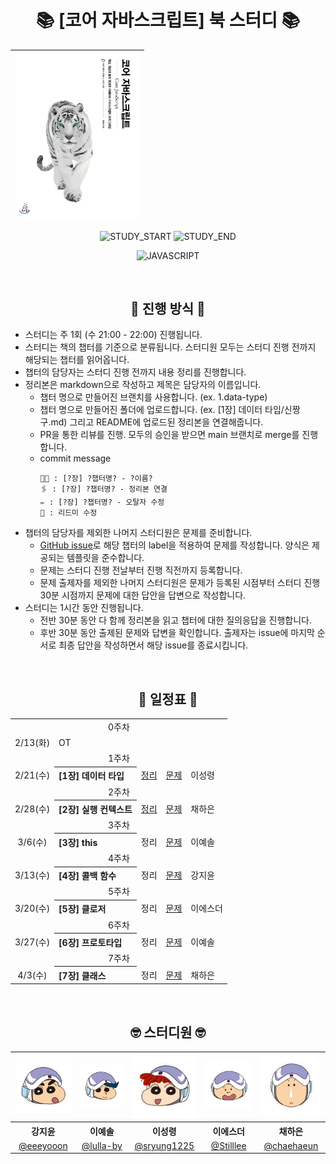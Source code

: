 <div align="center">

# 📚 [코어 자바스크립트] 북 스터디 📚

| <img src="./assets/코어자바스크립트.jpg" width="200px" /> |
| --------------------------------------------------------- |

![STUDY_START](https://img.shields.io/badge/START-2024--02--13-blue)
![STUDY_END](https://img.shields.io/badge/END-2024--04--03-yellow)

![JAVASCRIPT](https://img.shields.io/badge/Javascript-F7DF1E?style=for-the-badge&logo=Javascript&logoColor=black)

<br />

## 📣 진행 방식 📣

<div align="left">

- 스터디는 주 1회 (수 21:00 - 22:00) 진행됩니다.
- 스터디는 책의 챕터를 기준으로 분류됩니다. 스터디원 모두는 스터디 진행 전까지 해당되는 챕터를 읽어옵니다.
- 챕터의 담당자는 스터디 진행 전까지 내용 정리를 진행합니다.
- 정리본은 markdown으로 작성하고 제목은 담당자의 이름입니다.
  - 챕터 명으로 만들어진 브랜치를 사용합니다. (ex. 1.data-type)
  - 챕터 명으로 만들어진 폴더에 업로드합니다. (ex. [1장] 데이터 타입/신짱구.md) 그리고 README에 업로드된 정리본을 연결해줍니다.
  - PR을 통한 리뷰를 진행. 모두의 승인을 받으면 main 브랜치로 merge를 진행합니다.
  - commit message
    ```
    🧑‍💻 : [?장] ?챕터명? - ?이름?
    🖇️ : [?장] ?챕터명? - 정리본 연결
    ✏️ : [?장] ?챕터명? - 오탈자 수정
    📝 : 리드미 수정
    ```
- 챕터의 담당자를 제외한 나머지 스터디원은 문제를 준비합니다.
  - [GitHub issue](https://github.com/Coding-Village-Protector/core-js/issues)로 해당 챕터의 label을 적용하여 문제를 작성합니다. 양식은 제공되는 템플릿을 준수합니다.
  - 문제는 스터디 진행 전날부터 진행 직전까지 등록합니다.
  - 문제 출제자를 제외한 나머지 스터디원은 문제가 등록된 시점부터 스터디 진행 30분 시점까지 문제에 대한 답안을 답변으로 작성합니다.
- 스터디는 1시간 동안 진행됩니다.
  - 전반 30분 동안 다 함께 정리본을 읽고 챕터에 대한 질의응답을 진행합니다.
  - 후반 30분 동안 출제된 문제와 답변을 확인합니다. 출제자는 issue에 마지막 순서로 최종 답안을 작성하면서 해당 issue를 종료시킵니다.

</div>
<br />

## 📅 일정표 📅

<table>
<tbody>
<tr>
<td align="center" colspan="5">0주차</td>
</tr>
<tr>
<td align="center">2/13(화)</td>
<td colspan="4">OT</td>
</tr>
<tr>
<td align="center" colspan="5">1주차</td>
</tr>
<tr>
<td align="center">2/21(수)</td>
<th align="left">[1장] 데이터 타입</th>
<td><a href="https://github.com/Coding-Village-Protector/core-js/blob/main/%5B1%EC%9E%A5%5D%20%EB%8D%B0%EC%9D%B4%ED%84%B0%20%ED%83%80%EC%9E%85/%EC%9D%B4%EC%84%B1%EB%A0%B9.md">정리</a></td>
<td><a href="https://github.com/Coding-Village-Protector/core-js/issues?q=label%3A%22%5B1%EC%9E%A5%5D+%EB%8D%B0%EC%9D%B4%ED%84%B0+%ED%83%80%EC%9E%85%22+is%3Aclosed">문제</a></td>
<td>이성령</td>
</tr>
<tr>
<td align="center" colspan="5">2주차</td>
</tr>
<tr>
<td align="center">2/28(수)</td>
<th align="left">[2장] 실행 컨텍스트</th>
<td><a href="https://github.com/Coding-Village-Protector/core-js/blob/main/%5B2%EC%9E%A5%5D%20%EC%8B%A4%ED%96%89%20%EC%BB%A8%ED%85%8D%EC%8A%A4%ED%8A%B8/%EC%B1%84%ED%95%98%EC%9D%80.md">정리</a></td>
<td><a href="https://github.com/Coding-Village-Protector/core-js/issues?q=label%3A%22%5B2%EC%9E%A5%5D+%EC%8B%A4%ED%96%89+%EC%BB%A8%ED%85%8D%EC%8A%A4%ED%8A%B8%22+is%3Aclosed">문제</a></td>
<td>채하은</td>
</tr>
<tr>
<td align="center" colspan="5">3주차</td>
</tr>
<tr>
<td align="center">3/6(수)</td>
<th align="left">[3장] this</th>
<td>정리</td><!-- 정리본.md <a>로 연결 -->
<td><a href="https://github.com/Coding-Village-Protector/core-js/issues?q=label%3A%22%5B3%EC%9E%A5%5D+this%22+is%3Aclosed">문제</a></td>
<td>이예솔</td>
</tr>
<tr>
<td align="center" colspan="5">4주차</td>
</tr>
<tr>
<td align="center">3/13(수)</td>
<th align="left">[4장] 콜백 함수</th>
<td>정리</td><!-- 정리본.md <a>로 연결 -->
<td><a href="https://github.com/Coding-Village-Protector/core-js/issues?q=label%3A%22%5B4%EC%9E%A5%5D+%EC%BD%9C%EB%B0%B1+%ED%95%A8%EC%88%98%22+is%3Aclosed">문제</a></td>
<td>강지윤</td>
</tr>
<tr>
<td align="center" colspan="5">5주차</td>
</tr>
<tr>
<td align="center">3/20(수)</td>
<th align="left">[5장] 클로저</th>
<td>정리</td><!-- 정리본.md <a>로 연결 -->
<td><a href="https://github.com/Coding-Village-Protector/core-js/issues?q=label%3A%22%5B5%EC%9E%A5%5D+%ED%81%B4%EB%A1%9C%EC%A0%80%22+is%3Aclosed">문제</a></td>
<td>이에스더</td>
</tr>
<tr>
<td align="center" colspan="5">6주차</td>
</tr>
<tr>
<td align="center">3/27(수)</td>
<th align="left">[6장] 프로토타입</th>
<td>정리</td><!-- 정리본.md <a>로 연결 -->
<td><a href="https://github.com/Coding-Village-Protector/core-js/issues?q=label%3A%22%5B6%EC%9E%A5%5D+%ED%94%84%EB%A1%9C%ED%86%A0%ED%83%80%EC%9E%85%22+is%3Aclosed">문제</a></td>
<td>이예솔</td>
</tr>
<tr>
<td align="center" colspan="5">7주차</td>
</tr>
<tr>
<td align="center">4/3(수)</td>
<th align="left">[7장] 클래스</th>
<td>정리</td><!-- 정리본.md <a>로 연결 -->
<td><a href="https://github.com/Coding-Village-Protector/core-js/issues?q=label%3A%22%5B7%EC%9E%A5%5D+%ED%81%B4%EB%9E%98%EC%8A%A4%22+is%3Aclosed">문제</a></td>
<td>채하은</td>
</tr>
</tbody>
</table>

<br />

## 🤓 스터디원 🤓

<table>
<tbody>
<tr>
<td align="center"><img src="./assets/짱구.jpg" width="120" /></td>
<td align="center"><img src="./assets/철수.jpg" width="120" /></td>
<td align="center"><img src="./assets/유리.jpg" width="120" /></td>
<td align="center"><img src="./assets/훈이.jpg" width="120" /></td>
<td align="center"><img src="./assets/맹구.jpg" width="120" /></td>
</tr>
<tr>
<th align="center">강지윤</th>
<th align="center">이예솔</th>
<th align="center">이성령</th>
<th align="center">이에스더</th>
<th align="center">채하은</th>
</tr>
<tr>
<td align="center" width="120"><a href="https://github.com/eeeyooon">@eeeyooon</a></td>
<td align="center" width="120"><a href="https://github.com/lulla-by">@lulla-by</a></td>
<td align="center" width="120"><a href="https://github.com/sryung1225">@sryung1225</a></td>
<td align="center" width="120"><a href="https://github.com/Stilllee">@Stilllee</a></td>
<td align="center" width="120"><a href="https://github.com/chaehaeun">@chaehaeun</a></td>
</tr>
</tbody>
</table>

</div>
